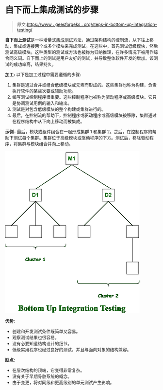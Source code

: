 # 自下而上集成测试的步骤

> 原文:[https://www . geesforgeks . org/steps-in-bottom-up-integration-testing/](https://www.geeksforgeeks.org/steps-in-bottom-up-integration-testing/)

**自下而上测试**是一种增量式[集成测试](https://www.geeksforgeeks.org/software-engineering-integration-testing/)方法，通过架构结构的控制流，从下往上移动，集成或连接两个或多个模块来完成测试。在这些中，首先测试低级模块，然后测试高级模块。这种类型的测试或方法也被称为归纳推理，在许多情况下被用作综合同义词。自下而上的测试是用户友好的测试，并导致整体软件开发的增加。该测试的成功率高，结果持久。

**加工:**
以下是加工过程中需要遵循的步骤:

1.  集群是通过合并或组合低级模块或元素而形成的。这些集群也称为构建，负责执行软件的某些次要或辅助功能。
2.  编写测试控制程序很重要。这些控制程序也被称为驱动程序或高级模块。它只是协调测试用例的输入和输出。
3.  测试是对包含低级模块的整个构建或集群进行的。
4.  最后，在控制流的帮助下，控制程序或驱动程序或高级模块被移除，集群通过在程序结构中从下向上移动而被集成。

**示例–**
最后，模块或组件组合在一起形成集群 1 和集群 2。之后，在控制程序的帮助下测试每个集群。集群位于高级模块或驱动程序的下方。测试后，移除驱动程序，将集群与模块组合并向上移动。

![](img/f2e5dac7f011c6eadbd5ddd6c71c3397.png)

**优势:**

*   创建和开发测试条件既简单又容易。
*   观察测试结果也很容易。
*   没有必要知道结构设计的细节。
*   低级实用程序也经过良好的测试，并且与面向对象的结构兼容。

**缺点:**

*   在层次结构的顶端，它变得非常复杂。
*   没有关于早期骨骼系统的概念。
*   由于变更，将对同级和更高级别的单元测试产生影响。